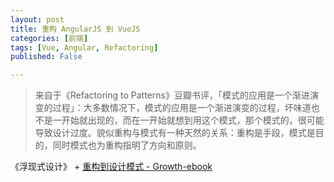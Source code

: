 ```yaml
---
layout: post
title: 重构 AngularJS 到 VueJS
categories: [前端]
tags: [Vue, Angular, Refactoring]
published: False

---
```



> 来自于《Refactoring to Patterns》豆瓣书评，「模式的应用是一个渐进演变的过程」：大多数情况下，模式的应用是一个渐进演变的过程，坏味道也不是一开始就出现的，而在一开始就想到用这个模式，那个模式的，很可能导致设计过度。貌似重构与模式有一种天然的关系：重构是手段，模式是目的，同时模式也为重构指明了方向和原则。

《浮现式设计》  +  [重构到设计模式 - Growth-ebook](https://github.com/phodal/growth-ebook/blob/master/chapters%2F3.3.0-refactor-to-pattern.md)
